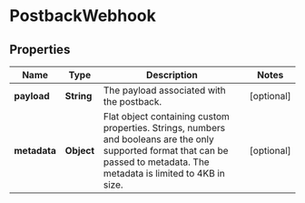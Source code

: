 

# PostbackWebhook


## Properties

| Name | Type | Description | Notes |
|------------ | ------------- | ------------- | -------------|
|**payload** | **String** | The payload associated with the postback. |  [optional] |
|**metadata** | **Object** | Flat object containing custom properties. Strings, numbers and booleans  are the only supported format that can be passed to metadata. The metadata is limited to 4KB in size.  |  [optional] |



